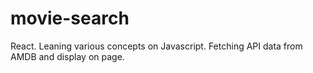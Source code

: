 # movie-search
React. Leaning various concepts on Javascript. Fetching API data from AMDB and display on page. 
